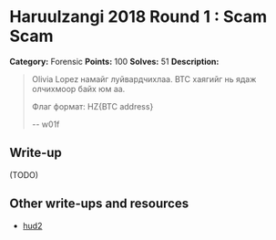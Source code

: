 # Haruulzangi 2018 Round 1 : Scam Scam

**Category:** Forensic
**Points:** 100
**Solves:** 51
**Description:**

>Olivia Lopez намайг луйвардчихлаа. BTC хаягийг нь ядаж олчихмоор байх юм аа.
>
>Флаг формат: HZ{BTC address}
>
>
>-- w01f


## Write-up

(TODO)

## Other write-ups and resources

* [hud2](https://zollerzj.blogspot.com/2018/09/2018-1-writeup.html)
